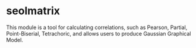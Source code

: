 # seolmatrix

This module is a tool for calculating correlations, such as Pearson, Partial, Point-Biserial, Tetrachoric, and allows users to produce Gaussian Graphical Model.